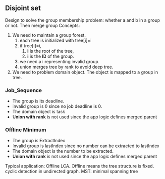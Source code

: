 ## Disjoint set

Design to solve the group membership problem: whether a and b in a group or not. 
Then merge group
Concepts:
1. We need to maintain a group forest.  
   1. each tree is initialized with tree[i]=i
   1. if tree[i]=i, 
      1. **i** is the root of the tree, 
      1. **i** is the **ID** of the group.
   1. we need a i representing invalid group.
   1. union merges tree by rank to avoid deep tree.
2. We need to problem domain object. The object is mapped to a group in tree.
### Job_Sequence
+ The group is its deadline.
+ invalid group is 0 since no job deadline is 0.
+ The domain object is task
+ **Union with rank** is not used since the app logic defines merged parent
### Offline Minimum
+ The group is ExtractIndex
+ Invalid group is lastIndex since no number can be extracted to lastIndex
+ The domain object is the number to be extracted.
+ **Union with rank** is not used since the app logic defines merged parent

Typical application: 
    Offline LCA.
        Offline means the tree structure is fixed. 
    cyclic detection in undirected graph.
    MST: minimal spanning tree
    
 
    